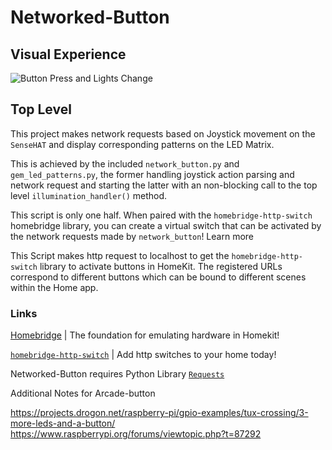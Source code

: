 # Networked-Button

## Visual Experience
![Button Press and Lights Change](https://github.com/banjioyewole/networked-button/blob/master/networked_button_demo.gif?raw=true)

## Top Level

This project makes network requests based on Joystick movement on the `SenseHAT` and display corresponding patterns on the LED Matrix.

This is achieved by the included `network_button.py` and `gem_led_patterns.py`, the former handling joystick action parsing and network request and starting the latter with an non-blocking call to the top level `illumination_handler()` method.

This script is only one half. When paired with the `homebridge-http-switch` homebridge library, you can create a virtual switch that can be activated by the network requests made by `network_button`! Learn more

This Script makes http request to localhost to get the `homebridge-http-switch` library to activate buttons in HomeKit. The registered URLs correspond to different buttons which can be bound to different scenes within the Home app.

### Links

[Homebridge](https://github.com/homebridge/homebridge) | The foundation for emulating hardware in Homekit!

[`homebridge-http-switch`](https://www.npmjs.com/package/homebridge-http-switch]) | Add http switches to your home today!

Networked-Button requires Python Library [`Requests`](https://github.com/psf/requests)


Additional Notes for Arcade-button

https://projects.drogon.net/raspberry-pi/gpio-examples/tux-crossing/3-more-leds-and-a-button/
https://www.raspberrypi.org/forums/viewtopic.php?t=87292
